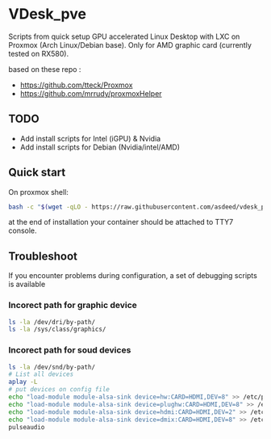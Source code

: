 # VDesk_pve

Scripts from quick setup GPU accelerated Linux Desktop with LXC on Proxmox (Arch Linux/Debian base). Only for AMD graphic card (currently tested on RX580).

based on these repo : 
- https://github.com/tteck/Proxmox
- https://github.com/mrrudy/proxmoxHelper


## TODO
- Add install scripts for Intel (iGPU) & Nvidia
- Add install scripts for Debian (Nvidia/intel/AMD)

## Quick start

On proxmox shell:
```bash
bash -c "$(wget -qLO - https://raw.githubusercontent.com/asdeed/vdesk_pve/main/lxc_set.sh)"
```

at the end of installation your container should be attached to TTY7 console.

## Troubleshoot
If you encounter problems during configuration, a set of debugging scripts is available

### Incorect path for graphic device


```bash
ls -la /dev/dri/by-path/
ls -la /sys/class/graphics/
```

### Incorect path for soud devices

```bash
ls -la /dev/snd/by-path/
# List all devices
aplay -L
# put devices on config file
echo "load-module module-alsa-sink device=hw:CARD=HDMI,DEV=8" >> /etc/pulse/default.pa 
echo "load-module module-alsa-sink device=plughw:CARD=HDMI,DEV=8" >> /etc/pulse/default.pa 
echo "load-module module-alsa-sink device=hdmi:CARD=HDMI,DEV=2" >> /etc/pulse/default.pa
echo "load-module module-alsa-sink device=dmix:CARD=HDMI,DEV=8" >> /etc/pulse/default.pa
pulseaudio
```
